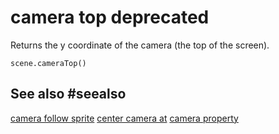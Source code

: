 # camera top **deprecated**

Returns the y coordinate of the camera (the top of the screen).

```sig
scene.cameraTop()
```

## See also #seealso

[camera follow sprite](/reference/scene/camera-follow-sprite)
[center camera at](/reference/scene/center-camera-at)
[camera property](/reference/scene/camera-property)